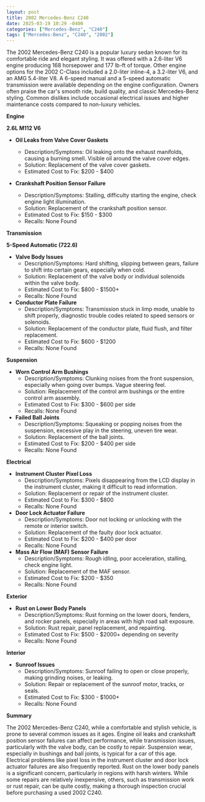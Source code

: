 ```yaml
---
layout: post
title: 2002 Mercedes-Benz C240
date: 2025-03-19 10:29 -0400
categories: ["Mercedes-Benz", "C240"]
tags: ["Mercedes-Benz", "C240", "2002"]
---
```

The 2002 Mercedes-Benz C240 is a popular luxury sedan known for its comfortable ride and elegant styling. It was offered with a 2.6-liter V6 engine producing 168 horsepower and 177 lb-ft of torque. Other engine options for the 2002 C-Class included a 2.0-liter inline-4, a 3.2-liter V6, and an AMG 5.4-liter V8. A 6-speed manual and a 5-speed automatic transmission were available depending on the engine configuration. Owners often praise the car's smooth ride, build quality, and classic Mercedes-Benz styling. Common dislikes include occasional electrical issues and higher maintenance costs compared to non-luxury vehicles.

**Engine**

**2.6L M112 V6**

*   **Oil Leaks from Valve Cover Gaskets**
    *   Description/Symptoms: Oil leaking onto the exhaust manifolds, causing a burning smell. Visible oil around the valve cover edges.
    *   Solution: Replacement of the valve cover gaskets.
    *   Estimated Cost to Fix: $200 - $400

*   **Crankshaft Position Sensor Failure**
    *   Description/Symptoms: Stalling, difficulty starting the engine, check engine light illumination.
    *   Solution: Replacement of the crankshaft position sensor.
    *   Estimated Cost to Fix: $150 - $300
    *   Recalls: None Found

**Transmission**

**5-Speed Automatic (722.6)**
*   **Valve Body Issues**
    * Description/Symptoms: Hard shifting, slipping between gears, failure to shift into certain gears, especially when cold.
    * Solution: Replacement of the valve body or individual solenoids within the valve body.
    * Estimated Cost to Fix: $800 - $1500+
    * Recalls: None Found
*   **Conductor Plate Failure**
    * Description/Symptoms: Transmission stuck in limp mode, unable to shift properly, diagnostic trouble codes related to speed sensors or solenoids.
    * Solution: Replacement of the conductor plate, fluid flush, and filter replacement.
    * Estimated Cost to Fix: $600 - $1200
    * Recalls: None Found

**Suspension**

*   **Worn Control Arm Bushings**
    *   Description/Symptoms: Clunking noises from the front suspension, especially when going over bumps. Vague steering feel.
    *   Solution: Replacement of the control arm bushings or the entire control arm assembly.
    *   Estimated Cost to Fix: $300 - $600 per side
    *   Recalls: None Found
*   **Failed Ball Joints**
    *   Description/Symptoms: Squeaking or popping noises from the suspension, excessive play in the steering, uneven tire wear.
    *   Solution: Replacement of the ball joints.
    *   Estimated Cost to Fix: $200 - $400 per side
    *   Recalls: None Found

**Electrical**

*   **Instrument Cluster Pixel Loss**
    *   Description/Symptoms: Pixels disappearing from the LCD display in the instrument cluster, making it difficult to read information.
    *   Solution: Replacement or repair of the instrument cluster.
    *   Estimated Cost to Fix: $300 - $800
    *   Recalls: None Found
*   **Door Lock Actuator Failure**
    *   Description/Symptoms: Door not locking or unlocking with the remote or interior switch.
    *   Solution: Replacement of the faulty door lock actuator.
    *   Estimated Cost to Fix: $200 - $400 per door
    *   Recalls: None Found
*   **Mass Air Flow (MAF) Sensor Failure**
    *   Description/Symptoms: Rough idling, poor acceleration, stalling, check engine light.
    *   Solution: Replacement of the MAF sensor.
    *   Estimated Cost to Fix: $200 - $350
    *   Recalls: None Found

**Exterior**

*   **Rust on Lower Body Panels**
    *   Description/Symptoms: Rust forming on the lower doors, fenders, and rocker panels, especially in areas with high road salt exposure.
    *   Solution: Rust repair, panel replacement, and repainting.
    *   Estimated Cost to Fix: $500 - $2000+ depending on severity
    *   Recalls: None Found

**Interior**

*   **Sunroof Issues**
    *   Description/Symptoms: Sunroof failing to open or close properly, making grinding noises, or leaking.
    *   Solution: Repair or replacement of the sunroof motor, tracks, or seals.
    *   Estimated Cost to Fix: $300 - $1000+
    *   Recalls: None Found

**Summary**

The 2002 Mercedes-Benz C240, while a comfortable and stylish vehicle, is prone to several common issues as it ages. Engine oil leaks and crankshaft position sensor failures can affect performance, while transmission issues, particularly with the valve body, can be costly to repair. Suspension wear, especially in bushings and ball joints, is typical for a car of this age. Electrical problems like pixel loss in the instrument cluster and door lock actuator failures are also frequently reported. Rust on the lower body panels is a significant concern, particularly in regions with harsh winters. While some repairs are relatively inexpensive, others, such as transmission work or rust repair, can be quite costly, making a thorough inspection crucial before purchasing a used 2002 C240.

